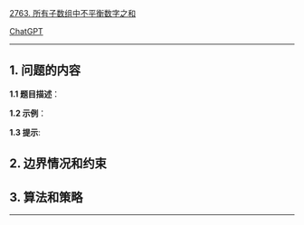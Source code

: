 [2763. 所有子数组中不平衡数字之和](https://leetcode.cn/problems/sum-of-imbalance-numbers-of-all-subarrays)

[ChatGPT](https://chat.openai.com/g/g-GsMNEr76r-c-master)

---

## 1. 问题的内容
**1.1 题目描述**：

**1.2 示例**：

**1.3 提示**:

## 2. 边界情况和约束


## 3. 算法和策略

---
